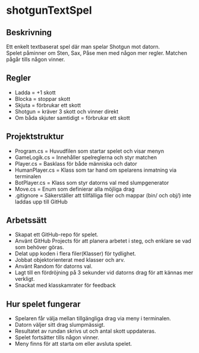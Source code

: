 # shotgunTextSpel

## Beskrivning
Ett enkelt textbaserat spel där man spelar Shotgun mot datorn.  
Spelet påminner om Sten, Sax, Påse men med någon mer regler. Matchen pågår tills någon vinner.

## Regler
- Ladda = +1 skott  
- Blocka = stoppar skott  
- Skjuta = förbrukar ett skott  
- Shotgun = kräver 3 skott och vinner direkt
- Om båda skjuter samtidigt = förbrukar ett skott 

## Projektstruktur
- Program.cs = Huvudfilen som startar spelet och visar menyn
- GameLogik.cs = Innehåller spelreglerna och styr matchen
- Player.cs = Basklass för både människa och dator
- HumanPlayer.cs = Klass som tar hand om spelarens inmatning via terminalen
- BotPlayer.cs = Klass som styr datorns val med slumpgenerator
- Move.cs = Enum som definierar alla möjliga drag 
- .gitignore = Säkerställer att tillfälliga filer och mappar (bin/ och obj/) inte laddas upp till GitHub  

## Arbetssätt
- Skapat ett GitHub-repo för spelet.  
- Använt GitHub Projects för att planera arbetet i steg, och enklare se vad som behöver göras.  
- Delat upp koden i flera filer(Klasser) för tydlighet.  
- Jobbat objektorienterat med klasser och arv.  
- Använt Random för datorns val.  
- Lagt till en fördröjning på 3 sekunder vid datorns drag för att kännas mer verkligt.
- Snackat med klasskamrater för feedback   

## Hur spelet fungerar
- Spelaren får välja mellan tillgängliga drag via meny i terminalen.  
- Datorn väljer sitt drag slumpmässigt.  
- Resultatet av rundan skrivs ut och antal skott uppdateras.  
- Spelet fortsätter tills någon vinner.  
- Meny finns för att starta om eller avsluta spelet.  
